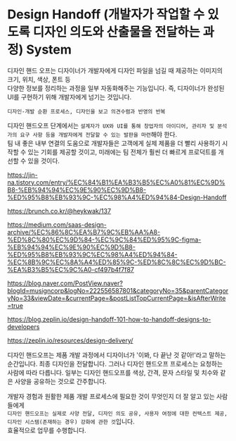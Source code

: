 # Design Handoff (개발자가 작업할 수 있도록 디자인 의도와 산출물을 전달하는 과정) System

디자인 핸드 오프는 디자이너가 개발자에게 디자인 파일을 넘길 때 제공하는 이미지의 크기, 위치, 색상, 폰트 등  
다양한 정보를 정리하는 과정을 일부 자동화해주는 기능입니다. 즉, 디자이너가 완성된 UI를 구현하기 위해 개발자에게 넘기는 것입니다.

`디자인-개발 순환 프로세스, 디자인을 보고 의견수렴과 반영의 반복`

디자인 핸드오프 단계에서는 `설계자가 UX와 UI를 통해 창업자의 아이디어, 관리자 및 분석가의 요구 사항 등을 개발자에게 전달할 수 있는 발판을 마련`해야 한다.  
팀 내 좋은 내부 연결의 도움으로 개발자들은 고객에게 실제 제품을 더 빨리 사용하기 시작할 수 있는 기회를 제공할 것이고, 미래에는 팀 전체가 훨씬 더 빠르게 프로덕트를 개선할 수 있을 것이다.

https://jin-na.tistory.com/entry/%EC%84%B1%EA%B3%B5%EC%A0%81%EC%9D%B8-%EB%94%94%EC%9E%90%EC%9D%B8-%ED%95%B8%EB%93%9C-%EC%98%A4%ED%94%84-Design-Handoff

https://brunch.co.kr/@heykwak/137

https://medium.com/saas-design-archive/%EC%86%8C%EA%B7%9C%EB%AA%A8-%ED%8C%80%EC%9D%84-%EC%9C%84%ED%95%9C-figma-%EB%94%94%EC%9E%90%EC%9D%B8-%ED%95%B8%EB%93%9C%EC%98%A4%ED%94%84-%EC%8B%9C%EC%8A%A4%ED%85%9C-%ED%8C%8C%EC%9D%BC-%EA%B3%B5%EC%9C%A0-cf497b4f7f87

https://blog.naver.com/PostView.naver?blogId=musigncorp&logNo=222556587801&categoryNo=35&parentCategoryNo=33&viewDate=&currentPage=&postListTopCurrentPage=&isAfterWrite=true

https://blog.zeplin.io/design-handoff-101-how-to-handoff-designs-to-developers

https://zeplin.io/resources/design-delivery/

디자인 핸드오프는 제품 개발 과정에서 디자이너가 '이봐, 다 끝난 것 같아!'라고 말하는 순간입니다. 최종 디자인을 전달합니다.
그러나 디자인 핸드오프 프로세스는 요청하는 사람에 따라 다릅니다. 일부는 디자인 핸드오프를 색상, 간격, 문자 스타일 및 치수와 같은 사양을 공유하는 것으로 간주합니다.

개발자 경험과 원활한 제품 개발 프로세스에 필요한 것이 무엇인지 더 잘 알고 있는 사람들에게  
`디자인 핸드오프는 실제로 사양 전달, 디자인 의도 공유, 사용자 여정에 대한 컨텍스트 제공, 디자인 시스템(존재하는 경우) 강화에 관한 것`입니다.  
효율적으로 업무를 수행합니다.
